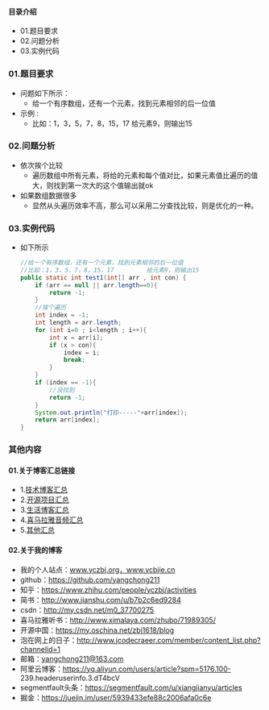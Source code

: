 #### 目录介绍
- 01.题目要求
- 02.问题分析
- 03.实例代码







### 01.题目要求
- 问题如下所示：
    - 给一个有序数组，还有一个元素，找到元素相邻的后一位值
- 示例 :
    - 比如：1，3，5，7，8，15，17         给元素9，则输出15




### 02.问题分析
- 依次挨个比较
    - 遍历数组中所有元素，将给的元素和每个值对比，如果元素值比遍历的值大，则找到第一次大的这个值输出就ok
- 如果数组数据很多
    - 显然从头遍历效率不高，那么可以采用二分查找比较，则是优化的一种。




### 03.实例代码
- 如下所示
    ``` java
    //给一个有序数组，还有一个元素，找到元素相邻的后一位值
    //比如：1，3，5，7，8，15，17         给元素9，则输出15
    public static int test1(int[] arr , int con) {
        if (arr == null || arr.length==0){
            return -1;
        }
        //挨个遍历
        int index = -1;
        int length = arr.length;
        for (int i=0 ; i<length ; i++){
            int x = arr[i];
            if (x > con){
                index = i;
                break;
            }
        }
        if (index == -1){
            //没找到
            return -1;
        }
        System.out.println("打印-----"+arr[index]);
        return arr[index];
    }
    ```




### 其他内容
#### 01.关于博客汇总链接
- 1.[技术博客汇总](https://www.jianshu.com/p/614cb839182c)
- 2.[开源项目汇总](https://blog.csdn.net/m0_37700275/article/details/80863574)
- 3.[生活博客汇总](https://blog.csdn.net/m0_37700275/article/details/79832978)
- 4.[喜马拉雅音频汇总](https://www.jianshu.com/p/f665de16d1eb)
- 5.[其他汇总](https://www.jianshu.com/p/53017c3fc75d)



#### 02.关于我的博客
- 我的个人站点：www.yczbj.org，www.ycbjie.cn
- github：https://github.com/yangchong211
- 知乎：https://www.zhihu.com/people/yczbj/activities
- 简书：http://www.jianshu.com/u/b7b2c6ed9284
- csdn：http://my.csdn.net/m0_37700275
- 喜马拉雅听书：http://www.ximalaya.com/zhubo/71989305/
- 开源中国：https://my.oschina.net/zbj1618/blog
- 泡在网上的日子：http://www.jcodecraeer.com/member/content_list.php?channelid=1
- 邮箱：yangchong211@163.com
- 阿里云博客：https://yq.aliyun.com/users/article?spm=5176.100- 239.headeruserinfo.3.dT4bcV
- segmentfault头条：https://segmentfault.com/u/xiangjianyu/articles
- 掘金：https://juejin.im/user/5939433efe88c2006afa0c6e










